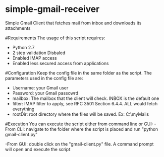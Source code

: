 # simple-gmail-receiver
Simple Gmail Client that fetches mail from inbox and downloads its attachments

#Requirements
The usage of this script requires:
  - Python 2.7
  - 2 step validation Disbaled
  - Enabled IMAP access
  - Enabled less secured access from applications

#Configuration
Keep the config file in the same folder as the script. The parameters used in the config file are:
  - Username: your Gmail user
  - Password: your Gmail passowrd
  - mailbox: The mailbox that the client will check. INBOX is the default one
  - filter: IMAP filter to apply, see RFC 3501 Section 6.4.4. ALL would fetch everything
  - rootDir: root directory where the files will be saved. Ex: C:\myMails

#Execution
You can execute the script either from command line or GUI:
  -From CLI: navigate to the folder where the script is placed and run "python gmail-client.py"
  
  -From GUI: double click on the "gmail-client.py" file. A command prompt will open and execute the script
  
